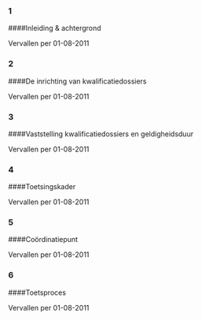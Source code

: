 <meta http-equiv='Content-Type' content='text/html; charset=utf-8' />

### 1  

####Inleiding & achtergrond

Vervallen per 01-08-2011 

### 2  

####De inrichting van kwalificatiedossiers

Vervallen per 01-08-2011 

### 3  

####Vaststelling kwalificatiedossiers en geldigheidsduur

Vervallen per 01-08-2011 

### 4  

####Toetsingskader

Vervallen per 01-08-2011 

### 5  

####Coördinatiepunt

Vervallen per 01-08-2011 

### 6  

####Toetsproces

Vervallen per 01-08-2011 

